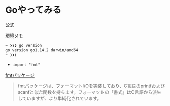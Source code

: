 # Goやってみる

[公式](https://golang.org/)

環境メモ

```bash
~ ❯❯❯ go version
go version go1.14.2 darwin/amd64
~ ❯❯❯
```

- `import "fmt"`

[fmtパッケージ](http://golang.jp/pkg/fmt)

>fmtパッケージは、フォーマットI/Oを実装しており、C言語のprintfおよびscanfと似た関数を持ちます。フォーマットの「書式」はC言語から派生していますが、より単純化されています。
